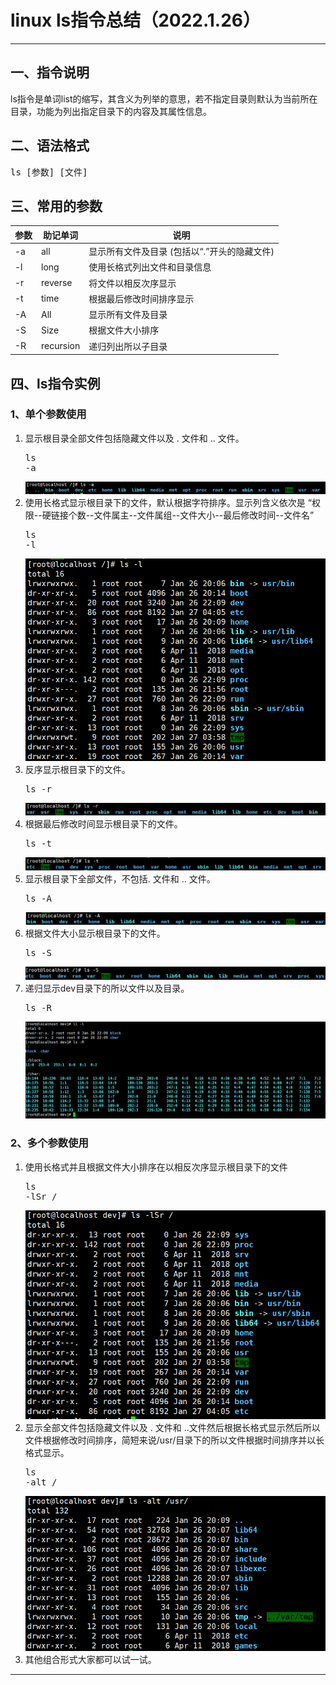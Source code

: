 # linux ls指令总结（2022.1.26）
---
## 一、指令说明
ls指令是单词list的缩写，其含义为列举的意思，若不指定目录则默认为当前所在目录，功能为列出指定目录下的内容及其属性信息。

## 二、语法格式
<pre>ls [参数] [文件]</pre>

## 三、常用的参数
| 参数 | 助记单词 | 说明 |
|----|----|----|
| -a | all | 显示所有文件及目录 (包括以“.”开头的隐藏文件) |
| -l | long | 使用长格式列出文件和目录信息 |
| -r | reverse | 将文件以相反次序显示 |
| -t | time | 根据最后修改时间排序显示 |
| -A | All | 显示所有文件及目录 |
| -S | Size | 根据文件大小排序 |
| -R | recursion |递归列出所以子目录 |

## 四、ls指令实例
### 1、单个参数使用
1. 显示根目录全部文件包括隐藏文件以及 . 文件和 .. 文件。<pre>ls -a</pre>![a](res/ls/a.png)<br/>
2. 使用长格式显示根目录下的文件，默认根据字符排序。显示列含义依次是 “权限--硬链接个数--文件属主--文件属组--文件大小--最后修改时间--文件名”<pre>ls -l</pre>![l](res/ls/l.png)<br/>
3. 反序显示根目录下的文件。<pre>ls -r</pre>![r](res/ls/r.png)<br/>
4. 根据最后修改时间显示根目录下的文件。<pre>ls -t</pre>![t](res/ls/t.png)<br/>
5. 显示根目录下全部文件，不包括. 文件和 .. 文件。<pre>ls -A</pre>![Aa](res/ls/Aa.png)<br/>
6. 根据文件大小显示根目录下的文件。<pre>ls -S</pre>![S](res/ls/S.png)<br/>
7. 递归显示dev目录下的所以文件以及目录。<pre>ls -R</pre>![Rr](res/ls/Rr.png)<br/>

### 2、多个参数使用
1. 使用长格式并且根据文件大小排序在以相反次序显示根目录下的文件<pre>ls -lSr /</pre>![lSr](res/ls/lSr.png)<br/>
2. 显示全部文件包括隐藏文件以及 . 文件和 ..文件然后根据长格式显示然后所以文件根据修改时间排序，简短来说/usr/目录下的所以文件根据时间排序并以长格式显示。<pre>ls -alt /</pre>![alt](res/ls/alt.png)<br/>
3. 其他组合形式大家都可以试一试。
---